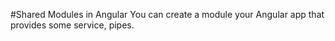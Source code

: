 #Shared Modules in Angular
You can create a module your Angular app that provides some service, pipes.